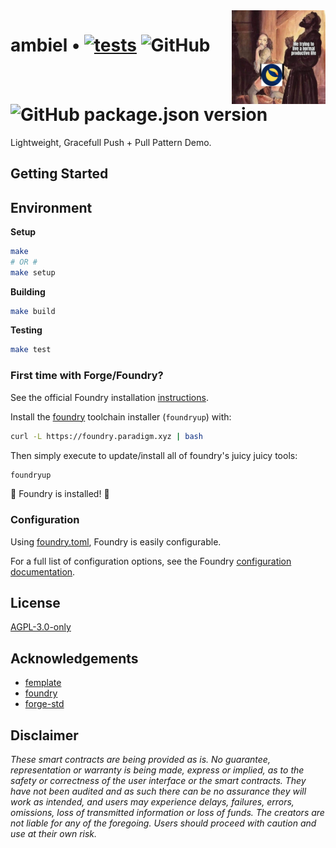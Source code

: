<img align="right" width="150" height="150" top="100" src="./assets/ambiel.jpg">

# ambiel • [![tests](https://github.com/abigger87/ambiel/actions/workflows/tests.yml/badge.svg)](https://github.com/abigger87/ambiel/actions/workflows/tests.yml) ![GitHub](https://img.shields.io/github/license/abigger87/ambiel)  ![GitHub package.json version](https://img.shields.io/github/package-json/v/abigger87/ambiel)


Lightweight, Gracefull Push + Pull Pattern Demo.

## Getting Started



## Environment

**Setup**
```bash
make
# OR #
make setup
```

**Building**
```bash
make build
```

**Testing**
```bash
make test
```


### First time with Forge/Foundry?

See the official Foundry installation [instructions](https://github.com/foundry-rs/foundry/blob/master/README.md#installation).

Install the [foundry](https://github.com/gakonst/foundry) toolchain installer (`foundryup`) with:
```bash
curl -L https://foundry.paradigm.xyz | bash
```

Then simply execute to update/install all of foundry's juicy juicy tools:
```bash
foundryup
```

🎉 Foundry is installed! 🎉


### Configuration

Using [foundry.toml](./foundry.toml), Foundry is easily configurable.

For a full list of configuration options, see the Foundry [configuration documentation](https://github.com/gakonst/foundry/blob/master/config/README.md#all-options).

## License

[AGPL-3.0-only](https://github.com/abigger87/ambiel/blob/master/LICENSE)

## Acknowledgements

- [femplate](https://github.com/abigger87/femplate)
- [foundry](https://github.com/foundry-rs/foundry)
- [forge-std](https://github.com/foundry-rs/forge-std)

## Disclaimer

_These smart contracts are being provided as is. No guarantee, representation or warranty is being made, express or implied, as to the safety or correctness of the user interface or the smart contracts. They have not been audited and as such there can be no assurance they will work as intended, and users may experience delays, failures, errors, omissions, loss of transmitted information or loss of funds. The creators are not liable for any of the foregoing. Users should proceed with caution and use at their own risk._
